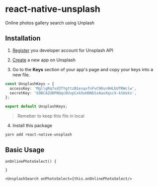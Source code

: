 # react-native-unsplash

Online photos gallery search using Unplash

## Installation

1. [Register](https://unsplash.com/developers) you developer account for Unsplash API

2. [Create](https://unsplash.com/oauth/applications) a new app on Unsplash

3. Go to the **Keys** section of your app's page and copy your keys into a new file.
```typescript
const UnsplashKeys = {
  accessKey: 'MgllgRq7xd3TYgttzB1esqxfnFvC90sn9HLbUTRWclw',
  secretKey: 'E0BCAZUBPNQqc0UvpCxkOuHDNbSzAaxXqscX-kSHxks',
};

export default UnsplashKeys;
```
> Remeber to keep this file in local

4. Install this package
```bash
yarn add react-native-unsplash
```

## Basic Usage

```tsx
onOnlinePhotoSelect() {
    
}

<UnsplashSearch onPhotoSelect={this.onOnlinePhotoSelect/>

```